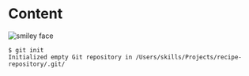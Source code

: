 # Content
![smiley face](https://upload.wikimedia.org/wikipedia/commons/thumb/e/e0/SNice.svg/1200px-SNice.svg.png)
```
$ git init
Initialized empty Git repository in /Users/skills/Projects/recipe-repository/.git/
```
